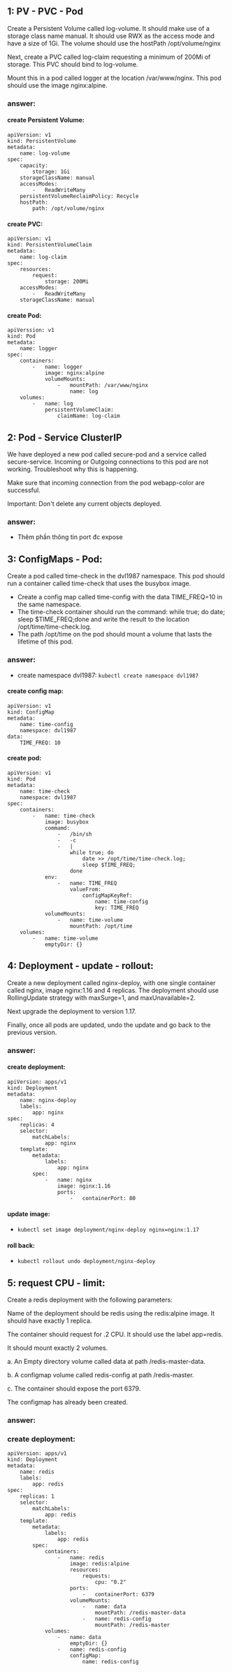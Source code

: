 ## 1: PV - PVC - Pod
Create a Persistent Volume called log-volume. It should make use of a storage class name manual. It should use RWX as the access mode and have a size of 1Gi. The volume should use the hostPath /opt/volume/nginx

Next, create a PVC called log-claim requesting a minimum of 200Mi of storage. This PVC should bind to log-volume.

Mount this in a pod called logger at the location /var/www/nginx. This pod should use the image nginx:alpine.

### answer:
#### create Persistent Volume:
```
apiVersion: v1
kind: PersistentVolume
metadata:
    name: log-volume
spec:
    capacity:
        storage: 1Gi
    storageClassName: manual
    accessModes:
        -   ReadWriteMany
    persistentVolumeReclaimPolicy: Recycle
    hostPath:
        path: /opt/volume/nginx
```
#### create PVC:
```
apiVersion: v1
kind: PersistentVolumeClaim
metadata:
    name: log-claim
spec:
    resources:
        request:
            storage: 200Mi
    accessModes:
        -   ReadWriteMany
    storageClassName: manual
```
#### create Pod:
```
apiVerssion: v1
kind: Pod
metadata:
    name: logger
spec:
    containers:
        -   name: logger
            image: nginx:alpine
            volumeMounts:
                -   mountPath: /var/www/nginx
                    name: log
    volumes:
        -   name: log
            persistentVolumeClaim:
                claimName: log-claim
```



## 2: Pod - Service ClusterIP
We have deployed a new pod called secure-pod and a service called secure-service. Incoming or Outgoing connections to this pod are not working.
Troubleshoot why this is happening.

Make sure that incoming connection from the pod webapp-color are successful.

Important: Don't delete any current objects deployed.

### answer:
- Thêm phần thông tin port đc expose

## 3: ConfigMaps - Pod:
Create a pod called time-check in the dvl1987 namespace. This pod should run a container called time-check that uses the busybox image.
- Create a config map called time-config with the data TIME_FREQ=10 in the same namespace.
- The time-check container should run the command: while true; do date; sleep $TIME_FREQ;done and write the result to the location /opt/time/time-check.log.
- The path /opt/time on the pod should mount a volume that lasts the lifetime of this pod.

### answer:
- create namespace dvl1987: ```kubectl create namespace dvl1987```
#### create config map:
```
apiVersion: v1
kind: ConfigMap
metadata:
    name: time-config
    namespace: dvl1987
data:
    TIME_FREQ: 10
```
#### create pod:
```
apiVersion: v1
kind: Pod
metadata:
    name: time-check
    namespace: dvl1987
spec:
    containers:
        -   name: time-check
            image: busybox
            commamd:
                -   /bin/sh
                -   -c
                -   |
                    while true; do
                        date >> /opt/time/time-check.log;
                        sleep $TIME_FREQ;
                    done
            env:
                -   name: TIME_FREQ
                    valueFrom:
                        configMapKeyRef:
                            name: time-config
                            key: TIME_FREQ
            volumeMounts:
                -   name: time-volume
                    mountPath: /opt/time
    volumes:
        -   name: time-volume
            emptyDir: {}
```

## 4: Deployment - update - rollout:
Create a new deployment called nginx-deploy, with one single container called nginx, image nginx:1.16 and 4 replicas.
The deployment should use RollingUpdate strategy with maxSurge=1, and maxUnavailable=2.

Next upgrade the deployment to version 1.17.

Finally, once all pods are updated, undo the update and go back to the previous version.

### answer:
#### create deployment:
```
apiVersion: apps/v1
kind: Deployment
metadata:   
    name: nginx-deploy
    labels:
        app: nginx
spec:
    replicas: 4
    selector:
        matchLabels:
            app: nginx
    template:
        metadata:
            labels:
                app: nginx
        spec:
            -   name: nginx
                image: nginx:1.16
                ports:
                    -   containerPort: 80

```
#### update image:
- ```kubectl set image deployment/nginx-deploy nginx=nginx:1.17```
#### roll back:
- ```kubectl rollout undo deployment/nginx-deploy```


## 5: request CPU - limit:
Create a redis deployment with the following parameters:

Name of the deployment should be redis using the redis:alpine image. It should have exactly 1 replica.

The container should request for .2 CPU. It should use the label app=redis.

It should mount exactly 2 volumes.

a. An Empty directory volume called data at path /redis-master-data.

b. A configmap volume called redis-config at path /redis-master.

c. The container should expose the port 6379.


The configmap has already been created.

### answer:
### create deployment:
```
apiVersion: apps/v1
kind: Deployment
metadata:
    name: redis
    labels:
        app: redis
spec:
    replicas: 1
    selector:
        matchLabels:
            app: redis
    template:
        metadata:
            labels:
                app: redis
        spec:
            containers:
                -   name: redis
                    image: redis:alpine
                    resources:
                        requests:
                            cpu: "0.2"
                    ports:
                        -   containerPort: 6379
                    volumeMounts:
                        -   name: data
                            mountPath: /redis-master-data
                        -   name: redis-config
                            mountPath: /redis-master
            volumes:
                -   name: data
                    emptyDir: {}
                -   name: redis-config
                    configMap:
                        name: redis-config
```

